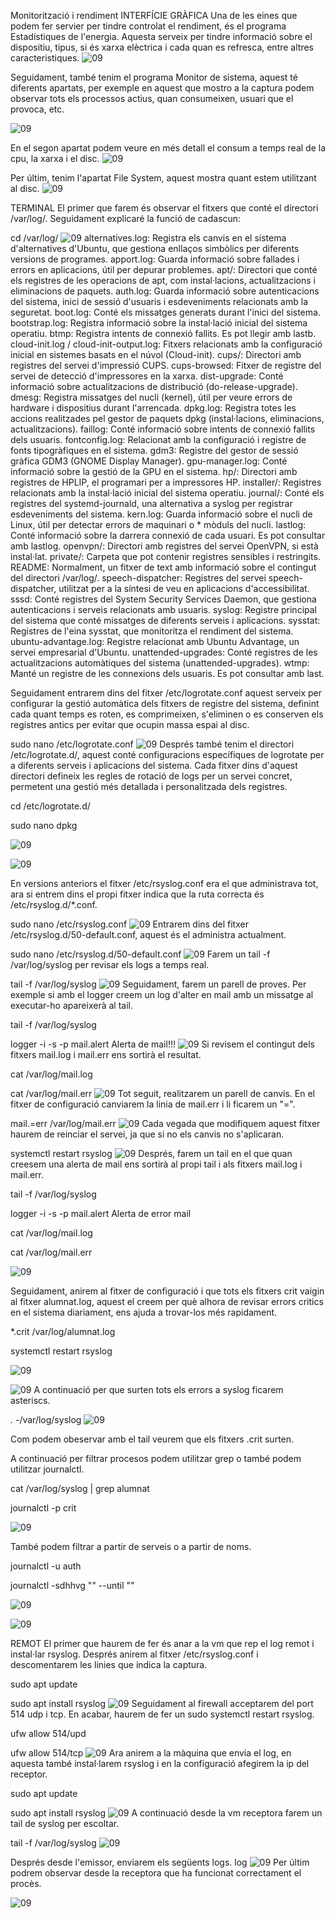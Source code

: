 Monitorització i rendiment
INTERFÍCIE GRÀFICA
Una de les eines que podem fer servier per tindre controlat el rendiment, és el programa Estadístiques de l'energia. Aquesta serveix per tindre informació sobre el dispositiu, tipus, si és xarxa elèctrica i cada quan es refresca, entre altres caracteristiques. 
![09](IMAGES/logg1.png)

Seguidament, també tenim el programa Monitor de sistema, aquest té diferents apartats, per exemple en aquest que mostro a la captura podem observar tots els processos actius, quan consumeixen, usuari que el provoca, etc. 

![09](IMAGES/logg2.png)

En el segon apartat podem veure en més detall el consum a temps real de la cpu, la xarxa i el disc. 
![09](IMAGES/logg3.png)

Per últim, tenim l'apartat File System, aquest mostra quant estem utilitzant al disc. 
![09](IMAGES/logg4.png)

TERMINAL
El primer que farem és observar el fitxers que conté el directori /var/log/. Seguidament explicaré la funció de cadascun:


cd /var/log/
![09](IMAGES/log1.png)
alternatives.log: Registra els canvis en el sistema d'alternatives d'Ubuntu, que gestiona enllaços simbòlics per diferents versions de programes.
apport.log: Guarda informació sobre fallades i errors en aplicacions, útil per depurar problemes.
apt/: Directori que conté els registres de les operacions de apt, com instal·lacions, actualitzacions i eliminacions de paquets.
auth.log: Guarda informació sobre autenticacions del sistema, inici de sessió d'usuaris i esdeveniments relacionats amb la seguretat.
boot.log: Conté els missatges generats durant l'inici del sistema.
bootstrap.log: Registra informació sobre la instal·lació inicial del sistema operatiu.
btmp: Registra intents de connexió fallits. Es pot llegir amb lastb.
cloud-init.log / cloud-init-output.log: Fitxers relacionats amb la configuració inicial en sistemes basats en el núvol (Cloud-init).
cups/: Directori amb registres del servei d'impressió CUPS.
cups-browsed: Fitxer de registre del servei de detecció d'impressores en la xarxa.
dist-upgrade: Conté informació sobre actualitzacions de distribució (do-release-upgrade).
dmesg: Registra missatges del nucli (kernel), útil per veure errors de hardware i dispositius durant l'arrencada.
dpkg.log: Registra totes les accions realitzades pel gestor de paquets dpkg (instal·lacions, eliminacions, actualitzacions).
faillog: Conté informació sobre intents de connexió fallits dels usuaris.
fontconfig.log: Relacionat amb la configuració i registre de fonts tipogràfiques en el sistema.
gdm3: Registre del gestor de sessió gràfica GDM3 (GNOME Display Manager).
gpu-manager.log: Conté informació sobre la gestió de la GPU en el sistema.
hp/: Directori amb registres de HPLIP, el programari per a impressores HP.
installer/: Registres relacionats amb la instal·lació inicial del sistema operatiu.
journal/: Conté els registres del systemd-journald, una alternativa a syslog per registrar esdeveniments del sistema.
kern.log: Guarda informació sobre el nucli de Linux, útil per detectar errors de maquinari o * mòduls del nucli.
lastlog: Conté informació sobre la darrera connexió de cada usuari. Es pot consultar amb lastlog.
openvpn/: Directori amb registres del servei OpenVPN, si està instal·lat.
private/: Carpeta que pot contenir registres sensibles i restringits.
README: Normalment, un fitxer de text amb informació sobre el contingut del directori /var/log/.
speech-dispatcher: Registres del servei speech-dispatcher, utilitzat per a la síntesi de veu en aplicacions d'accessibilitat.
sssd: Conté registres del System Security Services Daemon, que gestiona autenticacions i serveis relacionats amb usuaris.
syslog: Registre principal del sistema que conté missatges de diferents serveis i aplicacions.
sysstat: Registres de l'eina sysstat, que monitoritza el rendiment del sistema.
ubuntu-advantage.log: Registre relacionat amb Ubuntu Advantage, un servei empresarial d'Ubuntu.
unattended-upgrades: Conté registres de les actualitzacions automàtiques del sistema (unattended-upgrades).
wtmp: Manté un registre de les connexions dels usuaris. Es pot consultar amb last.


Seguidament entrarem dins del fitxer /etc/logrotate.conf aquest serveix per configurar la gestió automàtica dels fitxers de registre del sistema, definint cada quant temps es roten, es comprimeixen, s'eliminen o es conserven els registres antics per evitar que ocupin massa espai al disc.


sudo nano /etc/logrotate.conf
![09](IMAGES/log2.png)
Després també tenim el directori /etc/logrotate.d/, aquest conté configuracions específiques de logrotate per a diferents serveis i aplicacions del sistema. Cada fitxer dins d'aquest directori defineix les regles de rotació de logs per un servei concret, permetent una gestió més detallada i personalitzada dels registres.


cd /etc/logrotate.d/

sudo nano dpkg

![09](IMAGES/log3.png)

![09](IMAGES/log4.png)


En versions anteriors el fitxer /etc/rsyslog.conf era el que administrava tot, ara si entrem dins el propi fitxer indica que la ruta correcta és /etc/rsyslog.d/*.conf.


sudo nano /etc/rsyslog.conf
![09](IMAGES/log5.png)
Entrarem dins del fitxer /etc/rsyslog.d/50-default.conf, aquest és el administra actualment.


sudo nano /etc/rsyslog.d/50-default.conf
![09](IMAGES/log6.png)
Farem un tail -f /var/log/syslog per revisar els logs a temps real.


tail -f /var/log/syslog
![09](IMAGES/log8.png)
Seguidament, farem un parell de proves. Per exemple si amb el logger creem un log d'alter en mail amb un missatge al executar-ho apareixerà al tail.


tail -f /var/log/syslog

logger -i -s -p mail.alert Alerta de mail!!!
![09](IMAGES/log9.png)
Si revisem el contingut dels fitxers mail.log i mail.err ens sortirà el resultat.


cat /var/log/mail.log

cat /var/log/mail.err
![09](IMAGES/log10.png)
Tot seguit, realitzarem un parell de canvis. En el fitxer de configuració canviarem la linia de mail.err i li ficarem un "=".


mail.=err /var/log/mail.err
![09](IMAGES/log11.png)
Cada vegada que modifiquem aquest fitxer haurem de reinciar el servei, ja que si no els canvis no s'aplicaran.


systemctl restart rsyslog
![09](IMAGES/log12.png)
Després, farem un tail en el que quan creesem una alerta de mail ens sortirà al propi tail i als fitxers mail.log i mail.err.


tail -f /var/log/syslog

logger -i -s -p mail.alert Alerta de error mail

cat /var/log/mail.log

cat /var/log/mail.err

![09](IMAGES/log13.png)

Seguidament, anirem al fitxer de configuració i que tots els fitxers crit vaigin al fitxer alumnat.log, aquest el creem per què alhora de revisar errors critics en el sistema diariament, ens ajuda a trovar-los més rapidament.


*.crit /var/log/alumnat.log

systemctl restart rsyslog

![09](IMAGES/log14.png)

![09](IMAGES/log15.png)
A continuació per que surten tots els errors a syslog ficarem asteriscs.


*.* -/var/log/syslog
![09](IMAGES/log16.png)

Com podem obeservar amb el tail veurem que els fitxers .crit surten.

A continuació per filtrar procesos podem utilitzar grep o també podem utilitzar journalctl.


cat /var/log/syslog | grep alumnat

journalctl -p crit


![09](IMAGES/log17.png)

També podem filtrar a partir de serveis o a partir de noms.


journalctl -u auth

journalctl -sdhhvg "" --until ""

![09](IMAGES/log21.png)

![09](IMAGES/log20.png)

REMOT
El primer que haurem de fer és anar a la vm que rep el log remot i instal·lar rsyslog. Després anirem al fitxer /etc/rsyslog.conf i descomentarem les linies que indica la captura.


sudo apt update

sudo apt install rsyslog
![09](IMAGES/remot1.png)
Seguidament al firewall acceptarem del port 514 udp i tcp. En acabar, haurem de fer un sudo systemctl restart rsyslog.


ufw allow 514/upd

ufw allow 514/tcp
![09](IMAGES/remot2.png)
Ara anirem a la màquina que envia el log, en aquesta també instal·larem rsyslog i en la configuració afegirem la ip del receptor.


sudo apt update

sudo apt install rsyslog
![09](IMAGES/remot3.png)
A continuació desde la vm receptora farem un tail de syslog per escoltar.

tail -f /var/log/syslog
![09](IMAGES/remot6.png)



Després desde l'emissor, enviarem els següents logs. log
![09](IMAGES/remot4.png)
Per últim podrem observar desde la receptora que ha funcionat correctament el procès.

![09](IMAGES/remot5.png)